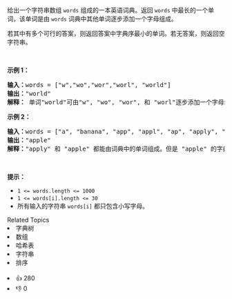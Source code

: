 <p>给出一个字符串数组&nbsp;<code>words</code> 组成的一本英语词典。返回&nbsp;<code>words</code> 中最长的一个单词，该单词是由&nbsp;<code>words</code>&nbsp;词典中其他单词逐步添加一个字母组成。</p>

<p>若其中有多个可行的答案，则返回答案中字典序最小的单词。若无答案，则返回空字符串。</p>

<p>&nbsp;</p>

<p><strong>示例 1：</strong></p>

<pre>
<strong>输入：</strong>words = ["w","wo","wor","worl", "world"]
<strong>输出：</strong>"world"
<strong>解释：</strong> 单词"world"可由"w", "wo", "wor", 和 "worl"逐步添加一个字母组成。
</pre>

<p><strong>示例 2：</strong></p>

<pre>
<strong>输入：</strong>words = ["a", "banana", "app", "appl", "ap", "apply", "apple"]
<strong>输出：</strong>"apple"
<strong>解释：</strong>"apply" 和 "apple" 都能由词典中的单词组成。但是 "apple" 的字典序小于 "apply" 
</pre>

<p>&nbsp;</p>

<p><strong>提示：</strong></p>

<ul>
	<li><code>1 &lt;= words.length &lt;= 1000</code></li>
	<li><code>1 &lt;= words[i].length &lt;= 30</code></li>
	<li>所有输入的字符串&nbsp;<code>words[i]</code>&nbsp;都只包含小写字母。</li>
</ul>
<div><div>Related Topics</div><div><li>字典树</li><li>数组</li><li>哈希表</li><li>字符串</li><li>排序</li></div></div><br><div><li>👍 280</li><li>👎 0</li></div>
